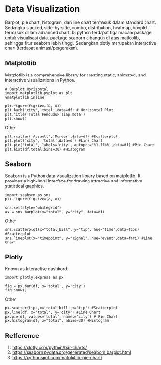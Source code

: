 # Data Visualization
Barplot, pie chart, histogram, dan line chart termasuk dalam standard chart. Sedangka stacked, side-by-side, combo, distribution, heatmap, boxplot termasuk dalam advanced chart. Di python terdapat tiga macam package untuk visualisasi data. package seaborn dibangun di atas matloplib, sehingga fitur seaborn lebih tinggi. Sedangkan plotly merupakan interactive chart (terdapat animasi/pergerakan). 

## Matplotlib
Matplotlib is a comprehensive library for creating static, animated, and interactive visualizations in Python.
```
# Barplot Horizontal
import matplotlib.pyplot as plt
%matplotlib inline

plt.figure(figsize=(8, 8))
plt.barh('city','total',data=df) # Horizontal Plot
plt.title('Total Penduduk Tiap Kota')
plt.show()
```

Other
```
plt.scatter('Assault','Murder',data=df) #Scatterplot
plt.plot('city', 'total',data=df) #Line Chart
plt.pie('total', labels='city', autopct='%1.1f%%',data=df) #Pie Chart 
plt.hist(df.total,bins=30) #Histogram
```


## Seaborn
Seaborn is a Python data visualization library based on matplotlib. It provides a high-level interface for drawing attractive and informative statistical graphics.
```
import seaborn as sns
plt.figure(figsize=(8, 8))

sns.set(style="whitegrid")
ax = sns.barplot(x="total", y="city", data=df)
```

Other
```
sns.scatterplot(x="total_bill", y="tip", hue="time",data=tips) #Scatterplot
sns.lineplot(x="timepoint", y="signal", hue="event",data=fmri) #Line Chart

```

## Plotly
Known as Interactive dashbord.
```
import plotly.express as px

fig = px.bar(df, x='total', y='city')
fig.show()

```

Other
```
px.scatter(tips,x='total_bill',y='tip') #Scatterplot
px.line(df, x='total', y='city') #Line Chart
px.pie(df, values='total', names='city') # Pie Chart
px.histogram(df, x="total", nbins=30) #Histogram
```



## Refference
1. https://plotly.com/python/bar-charts/
2. https://seaborn.pydata.org/generated/seaborn.barplot.html
3. https://pythonspot.com/matplotlib-pie-chart/